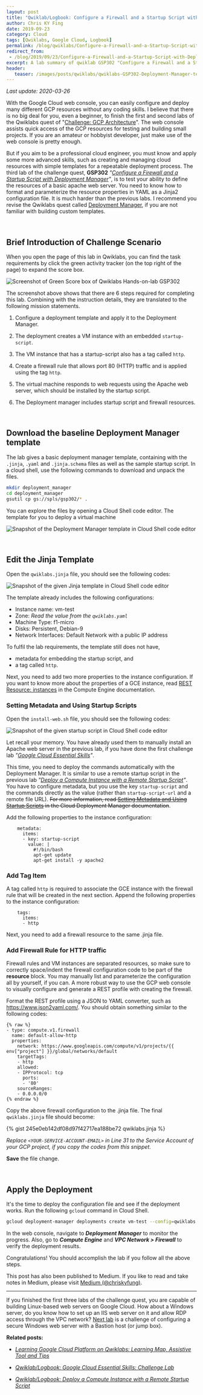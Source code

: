 ```yaml
---
layout: post
title: "Qwiklab/Logbook: Configure a Firewall and a Startup Script with Deployment Manager"
author: Chris KY Fing
date: 2019-09-23
category: Cloud
tags: [Qwiklabs, Google Cloud, Logbook]
permalink: /blog/qwiklabs/Configure-a-Firewall-and-a-Startup-Script-with-Deployment-Manager
redirect_from:
 - /blog/2019/09/23/Configure-a-Firewall-and-a-Startup-Script-with-Deployment-Manager
excerpt: A lab summary of qwiklab GSP302 "Configure a Firewall and a Startup Script with Deployment Manager" | 1. Download the baseline Deployment Manager template | 2. Edit the Jinja Template | 3. Setting Metadata and Using Startup Scripts | 4. Apply the Deployment
header: 
   teaser: /images/posts/qwiklabs/qwiklabs-GSP302-Deployment-Manager-template-in-Cloud-Shell-Code-Editor.png
---
```


_Last update: 2020-03-26_

<!--more-->

With the Google Cloud web console, you can easily configure and deploy many different GCP resources without any coding skills. I believe that there is no big deal for you, even a beginner, to finish the first and second labs of the Qwiklabs quest of "[Challenge: GCP Architecture](https://google.qwiklabs.com/quests/47)". The web console assists quick access of the GCP resources for testing and building small projects. If you are an amateur or hobbyist developer, just make use of the web console is pretty enough.

But if you aim to be a professional cloud engineer, you must know and apply some more advanced skills, such as creating and managing cloud resources with simple templates for a repeatable deployment process. The third lab of the challenge quest, **GSP302** _"[Configure a Firewall and a Startup Script with Deployment Manager](https://www.qwiklabs.com/focuses/1736?parent=catalog)"_, is to test your ability to define the resources of a basic apache web server. You need to know how to format and parameterize the resource properties in YAML as a Jinja2 configuration file. It is much harder than the previous labs. I recommend you revise
the Qwiklabs quest called [Deployment Manager](https://www.qwiklabs.com/quests/30), if you are not familiar with building custom templates.

<br>

## Brief Introduction of Challenge Scenario

When you open the page of this lab in Qwiklabs, you can find the task requirements by click the green activity tracker (on the top right of the page) to expand the score box.

![Screenshot of Green Score box of Qwiklabs Hands-on-lab GSP302](/images/posts/qwiklabs/score_box_of_qwiklabs_GSP302.png)

The screenshot above shows that there are 6 steps required for completing this lab. Combining with the instruction details, they are translated to the following mission statements.

1. Configure a deployment template and apply it to the Deployment Manager.

2. The deployment creates a VM instance with an embedded `startup-script`.

3. The VM instance that has a startup-script also has a tag called `http`.

4. Create a firewall rule that allows port 80 (HTTP) traffic and is applied using the tag `http`.

5. The virtual machine responds to web requests using the Apache web server, which should be installed by the startup script.

6. The Deployment manager includes startup script and firewall resources.

<br>

## Download the baseline Deployment Manager template

The lab gives a basic deployment manager template, containing with the `.jinja`, `.yaml` and `.jinja.schema` files as well as the sample startup script. In a cloud shell, use the following commands to download and unpack the files.

```bash
mkdir deployment_manager
cd deployment_manager
gsutil cp gs://spls/gsp302/* .
```

You can explore the files by opening a Cloud Shell code editor. The template for you to deploy a virtual machine

![Snapshot of the Deployment Manager template in Cloud Shell code editor](/images/posts/qwiklabs/qwiklabs-GSP302-Deployment-Manager-template-in-Cloud-Shell-Code-Editor.png)

<br>

## Edit the Jinja Template

Open the `qwiklabs.jinja` file, you should see the following codes:

![Snapshot of the given Jinja template in Cloud Shell code editor](/images/posts/qwiklabs/qwiklabs-GSP302-jinja-in-Cloud-Shell-Code-Editor.png)

The template already includes the following configurations:
- Instance name: vm-test
- Zone: _Read the value from the `qwiklabs.yaml`_
- Machine Type: f1-micro
- Disks: Persistent, Debian-9
- Network Interfaces: Default Network with a public IP address

To fulfil the lab requirements, the template still does not have,
- metadata for embedding the startup script, and
- a tag called `http`.

Next, you need to add two more properties to the instance configuration. If you want to know more about the properties of a GCE instance, read [REST Resource: instances](https://cloud.google.com/compute/docs/reference/rest/v1/instances) in the Compute Engine documentation.

### Setting Metadata and Using Startup Scripts

Open the `install-web.sh` file, you should see the following codes:

![Snapshot of the given startup script in Cloud Shell code editor](/images/posts/qwiklabs/qwiklabs-GSP302-install-web-sh-in-Cloud-Shell-Code-Editor.png)

Let recall your memory. You have already used them to manually install an Apache web server in the previous lab, if you have done the first challenge lab _"[Google Cloud Essential Skills](/blog/qwiklabs/Google-Cloud-Essential-Skills-Challenge-Lab)"_.

This time, you need to deploy the commands automatically with the Deployment Manager. It is similar to use a remote startup script in the previous lab _"[Deploy a Compute Instance with a Remote Startup Script](/blog/qwiklabs/Deploy-a-Compute-Instance-with-a-Remote-Startup-Script)"_. You have to configure metadata, but you use the key `startup-script` and the commands directly as the value (rather than `startup-script-url` and a remote file URL). ~~For more information, read [Setting Metadata and Using Startup Scripts](https://cloud.google.com/deployment-manager/docs/step-by-step-guide/setting-metadata-and-startup-scripts) in the Cloud Deployment Manager documentation~~.

Add the following properties to the instance configuration:

```jinja
    metadata:
      items:
      - key: startup-script
        value: |
          #!/bin/bash
          apt-get update
          apt-get install -y apache2
```

### Add Tag Item

A tag called `http` is required to associate the GCE instance with the firewall rule that will be created in the next section. Append the following properties to the instance configuration:

```jinja
    tags:
      items:
      - http
```

Next, you need to add a firewall resource to the same .jinja file.

### Add Firewall Rule for HTTP traffic

Firewall rules and VM instances are separated resources, so make sure to correctly space/indent the firewall configuration code to be part of the **resource** block. You may manually list and parameterize the configuration all by yourself, if you can. A more robust way to use the GCP web console to visually configure and generate a REST profile with creating the firewall.

Format the REST profile using a JSON to YAML converter, such as https://www.json2yaml.com/. You should obtain something similar to the following codes:

```jinja
{% raw %}
- type: compute.v1.firewall
  name: default-allow-http
  properties:
    network: https://www.googleapis.com/compute/v1/projects/{{ env["project"] }}/global/networks/default
    targetTags:
    - http
    allowed:
    - IPProtocol: tcp
      ports:
      - '80'
    sourceRanges:
    - 0.0.0.0/0
{% endraw %}
```

Copy the above firewall configuration to the .jinja file. The final `qwiklabs.jinja` file should become:

{% gist 245e0eb142df08d97f42717ea188be72 qwiklabs.jinja %}

_Replace `<YOUR-SERVICE-ACCOUNT-EMAIL>` in Line 31 to the Service Account of your GCP project, if you copy the codes from this snippet._

**Save** the file change.

<br>

## Apply the Deployment

It's the time to deploy the configuration file and see if the deployment works.
Run the following `gcloud` command in Cloud Shell.

```bash
gcloud deployment-manager deployments create vm-test --config=qwiklabs.yaml
```

In the web console, navigate to **_Deployment Manager_** to monitor the progress. Also, go to **_Compute Engine_** and **_VPC Network > Firewall_** to verify the deployment results.

Congratulations! You should accomplish the lab if you follow all the above steps.

This post has also been published to Medium. If you like to read and take notes in Medium, please visit [Medium (@chriskyfung)](https://medium.com/@chriskyfung/qwiklab-logbook-configure-a-firewall-and-a-startup-script-with-deployment-manager-342f822e5595).

* * *

If you finished the first three labs of the challenge quest, you are capable of building Linux-based web servers on Google Cloud. How about a Windows server, do you know how to set up an IIS web server on it and allow RDP access through the VPC network? [Next lab](https://chriskyfung.github.io/blog/qwiklabs/Configure-Windows-Bastion-Host-with-Terraform-on-GCP) is a challenge of configuring a secure Windows web server with a Bastion host (or jump box).

**Related posts:**

- _[Learning Google Cloud Platform on Qwiklabs: Learning Map, Assistive Tool and Tips](/blog/qwiklabs/Qwiklabs-User-Tips-for-Learning_Google_Cloud_Platform)_

- _[Qwiklab/Logbook: Google Cloud Essential Skills: Challenge Lab](/blog/qwiklabs/Google-Cloud-Essential-Skills-Challenge-Lab)_

- _[Qwiklab/Logbook: Deploy a Compute Instance with a Remote Startup Script](/blog/qwiklabs/Deploy-a-Compute-Instance-with-a-Remote-Startup-Script)_
